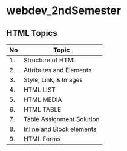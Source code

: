 # webdev_2ndSemester

## HTML Topics
|No|Topic|
|---|---|
|1.|Structure of HTML|
|2.|Attributes and Elements|
|3.|Style, Link, & Images|
|4.|HTML LIST|
|5.|HTML MEDIA|
|6.|HTML TABLE|
|7.|Table Assignment Solution|
|8.|Inline and Block elements|
|9.|HTML Forms|